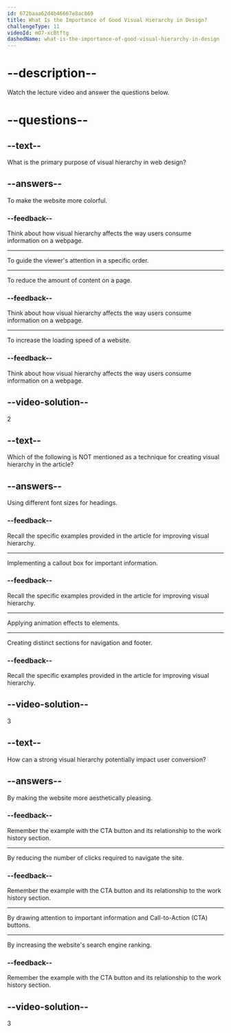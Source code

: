 ```yaml
---
id: 672baaa62d4b46667a8ac869
title: What Is the Importance of Good Visual Hierarchy in Design?
challengeType: 11
videoId: mO7-xcBtftg
dashedName: what-is-the-importance-of-good-visual-hierarchy-in-design
---
```


# --description--

Watch the lecture video and answer the questions below.

# --questions--

## --text--

What is the primary purpose of visual hierarchy in web design?

## --answers--

To make the website more colorful.

### --feedback--

Think about how visual hierarchy affects the way users consume information on a webpage.

---

To guide the viewer's attention in a specific order.

---

To reduce the amount of content on a page.

### --feedback--

Think about how visual hierarchy affects the way users consume information on a webpage.

---

To increase the loading speed of a website.

### --feedback--

Think about how visual hierarchy affects the way users consume information on a webpage.

## --video-solution--

2

## --text--

Which of the following is NOT mentioned as a technique for creating visual hierarchy in the article?

## --answers--

Using different font sizes for headings.

### --feedback--

Recall the specific examples provided in the article for improving visual hierarchy.

---

Implementing a callout box for important information.

### --feedback--

Recall the specific examples provided in the article for improving visual hierarchy.

---

Applying animation effects to elements.

---

Creating distinct sections for navigation and footer.

### --feedback--

Recall the specific examples provided in the article for improving visual hierarchy.

## --video-solution--

3

## --text--

How can a strong visual hierarchy potentially impact user conversion?

## --answers--

By making the website more aesthetically pleasing.

### --feedback--

Remember the example with the CTA button and its relationship to the work history section.

---

By reducing the number of clicks required to navigate the site.

### --feedback--

Remember the example with the CTA button and its relationship to the work history section.

---

By drawing attention to important information and Call-to-Action (CTA) buttons.

---

By increasing the website's search engine ranking.

### --feedback--

Remember the example with the CTA button and its relationship to the work history section.

## --video-solution--

3
